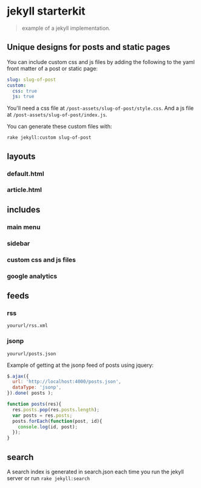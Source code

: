 # jekyll starterkit
> example of a jekyll implementation.

## Unique designs for posts and static pages
You can include custom css and js files by adding the following to the yaml front matter of a post or static page:
```yaml
slug: slug-of-post
custom:  
  css: true  
  js: true
```

You'll need a css file at ```/post-assets/slug-of-post/style.css```.
And a js file at ```/post-assets/slug-of-post/index.js```.

You can generate these custom files with:
```
rake jekyll:custom slug-of-post
```

## layouts
### default.html

### article.html


## includes
### main menu

### sidebar

### custom css and js files

### google analytics


## feeds

### rss
    yoururl/rss.xml

### jsonp
    yoururl/posts.json

Example of getting at the jsonp feed of posts using jquery:

```javascript
$.ajax({
  url: 'http://localhost:4000/posts.json',
  dataType: 'jsonp',
}).done( posts );

function posts(res){
  res.posts.pop(res.posts.length);
  var posts = res.posts;
  posts.forEach(function(post, id){
    console.log(id, post);
  });
}
```

## search
A search index is generated in search.json each time you run the jekyll server or run ```rake jekyll:search```